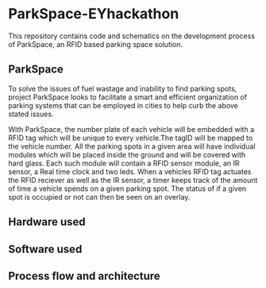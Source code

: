 # ParkSpace-EYhackathon
This repository contains code and schematics on the development process of ParkSpace, an RFID based parking space solution. 

<h2>ParkSpace </h2>
<p>To solve the issues of fuel wastage and inability to find parking spots, project ParkSpace looks to facilitate a smart and efficient organization of parking systems that can be employed in cities to help curb the above stated issues.
  
With ParkSpace, the number plate of each vehicle will be embedded with a RFID tag which will be unique to every vehicle.The tagID will be mapped to the vehicle number. All the parking spots in a given area will have individual modules which will be placed inside the ground and will be covered with hard glass. Each such module will contain a RFID sensor module, an IR sensor, a Real time clock and two leds. When a vehicles RFID tag actuates the RFID reciever as well as the IR sensor, a timer keeps track of the amount of time a vehicle spends on a given parking spot. The status of if a given spot is occupied or not can then be seen on an overlay.
</p>

<h2> Hardware used 

<h2> Software used 
  
<h2> Process flow and architecture 
  
